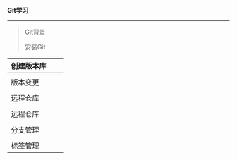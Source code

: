 **Git学习**

------



> Git背景
>
> 安装Git



| 创建版本库 |      |      |
| ---------- | ---- | ---- |
|            |      |      |
| 版本变更   |      |      |
|            |      |      |
| 远程仓库   |      |      |
|            |      |      |
| 远程仓库   |      |      |
|            |      |      |
| 分支管理   |      |      |
|            |      |      |
| 标签管理   |      |      |





 

